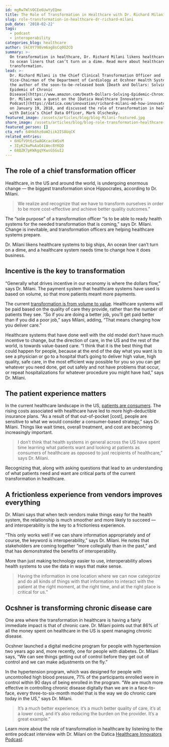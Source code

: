 ```yaml
---
id: mgRw7WlVOCEe6UwYyEQme
title: The Role of Transformation in Healthcare with Dr. Richard Milani
slug: role-transformation-in-healthcare-dr-richard-milani
pub_date: '2018-02-22'
tags:
  - podcast
  - interoperability
categories_blog: healthcare
author: 5kC0Y798vm6ag8sCq0O2CQ
summary: >-
  On transformation in healthcare, Dr. Richard Milani likens healthcare systems
  to ocean liners that can’t turn on a dime. Read more about healthcare
  transformation. 
lead: >-
  Dr. Richard Milani is the Chief Clinical Transformation Officer and
  Vice-Chairman of the Department of Cardiology at Ocshner Health System, and
  the author of the soon-to-be-released book [Death and Dollars: Solving the
  Epidemic of Chronic
  Disease](https://www.amazon.com/Death-Dollars-Solving-Epidemic-Chronic/dp/1683505875).
  Dr. Milani was a guest on the [Datica Healthcare Innovators
  Podcast](https://datica.com/innovation/richard-milani-md-how-innovators-can-improve-the-clinical-experience-for-patients/)
  on January 19, 2018, and discussed the role of transformation in healthcare
  with Datica’s Chief Data Officer, Mark Olschesky. 
featured_image: /assets/articles/blog/blog-Milani-featured.jpg
share_image: /assets/articles/blog/blog-role-transformation-healthcare-milani-share.jpg
featured_person: []
cta_ref: 64Hk6hz0aW2iik2IS8UqCK
related_entries:
  - 6HGfV9t6zSwAGKcackWSsM
  - 3IyK2kwMuAaO4iWec8YKQO
  - 68QZK7pKWAgqYKwsGSGuI2
---
```


## The role of a chief transformation officer

Healthcare, in the US and around the world, is undergoing enormous change — the biggest transformation since Hippocrates, according to Dr. Milani. 

> We realize and recognize that we have to transform ourselves in order to be more cost-effective and achieve better quality outcomes.” 

The “sole purpose” of a transformation officer “is to be able to ready health systems for the needed transformation that is coming,” says Dr. Milani. Change is inevitable, and transformation officers are helping healthcare systems prepare. 

Dr. Milani likens healthcare systems to big ships, An ocean liner can’t turn on a dime, and a healthcare system needs time to change how it does business. 

## Incentive is the key to transformation

“Generally what drives incentive in our economy is where the dollars flow,” says Dr. Milani. The payment system that healthcare systems have used is based on volume, so that more patients meant more payments. 

The current [transformation is from volume to value](https://datica.com/innovation/leadership-gallery/). Healthcare systems will be paid based on the quality of care they provide, rather than the number of patients they see. “So if you are doing a better job, you’ll get paid better than if you did a poor job,” says Milani, adding, “That means changing how you deliver care.” 

Healthcare systems that have done well with the old model don’t have much incentive to change, but the direction of care, in the US and the rest of the world, is towards value-based care. “I think that it is the best thing that could happen for people, because at the end of the day what you want is to see a physician or go to a hospital that’s going to deliver high value, high quality, safe care, in the most efficient way possible for you so you can get whatever you need done, get out safely and not have problems that occur, or repeat hospitalizations for whatever procedure you might have had,” says Dr. Milani. 

## The patient experience matters 

In the current healthcare landscape in the US, [patients are consumers](https://datica.com/blog/2017-healthcare-trends-part-1-the-rise-of-patient-as-consumer/). The rising costs associated with healthcare have led to more high-deductible insurance plans. “As a result of that out-of-pocket [cost], people are sensitive to what we would consider a consumer-based strategy,” says Dr. Milani. Things like wait times, overall treatment, and cost are becoming increasingly important. 

> I don’t think that health systems in general across the US have spent time learning what patients want and looking at patients as consumers of healthcare as opposed to just recipients of healthcare,” says Dr. Milani. 

Recognizing that, along with asking questions that lead to an understanding of what patients need and want are critical parts of the current transformation in healthcare.

## A frictionless experience from vendors improves everything

Dr. Milani says that when tech vendors make things easy for the health system, the relationship is much smoother and more likely to succeed — and interoperability is the key to a frictionless experience. 

“This only works well if we can share information appropriately and of course, the keyword is interoperability,” says Dr. Milani. He notes that stakeholders are coming together “more collegially than in the past,” and that has demonstrated the benefits of interoperability. 

More than just making technology easier to use, interoperability allows health systems to use the data in ways that make sense. 

> Having the information in one location where we can now categorize and do all kinds of things with that information to interact with the patient at the right moment, at the right time, and at the right place is critical for us.”

## Ocshner is transforming chronic disease care

One area where the transformation in healthcare is having a fairly immediate impact is that of chronic care. Dr. Milani points out that 86% of all the money spent on healthcare in the US is spent managing chronic disease. 

Ocshner launched a digital medicine program for people with hypertension two years ago and, more recently, one for people with diabetes. Dr. Milani says, “We can see things getting out of control before they get out of control and we can make adjustments on the fly.” 

In the hypertension program, which was designed for people with uncontrolled high blood pressure, 71% of the participants enrolled were in control within 90 days of being enrolled in the program. “We are much more effective in controlling chronic disease digitally than we are in a face-to-face, every three-to-six-month model that is the way we do chronic care today in the US,” says Dr. Milani. 

> It’s a much better experience; it’s a much better quality of care, it’s at a lower cost, and it’s also reducing the burden on the provider. It’s a great example.”  

Learn more about the role of transformation in healthcare by listening to the entire podcast interview with Dr. Milani on the Datica [Healthcare Innovators Podcast](https://datica.com/innovation/richard-milani-md-how-innovators-can-improve-the-clinical-experience-for-patients/).

  